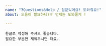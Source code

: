 ```yaml
---
name: "❓Questions&Help / 질문있어요! 도와줘요!"
about: 도움이 필요하니?ㅎ 언제든 도와줄게 !

---
```


```
한글로 작성해 주셔도 좋습니다.
필요한 부분만 채워주시면 돼요.
```
